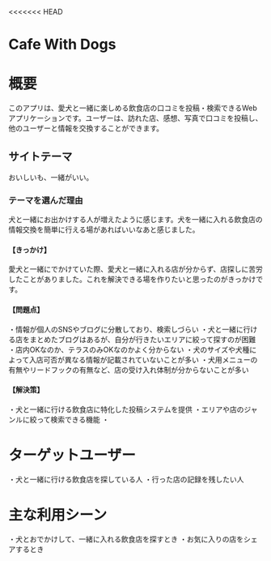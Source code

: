 <<<<<<< HEAD
# Cafe With Dogs

# 概要
このアプリは、愛犬と一緒に楽しめる飲食店の口コミを投稿・検索できるWebアプリケーションです。ユーザーは、訪れた店、感想、写真で口コミを投稿し、他のユーザーと情報を交換することができます。

## サイトテーマ
おいしいも、一緒がいい。

### テーマを選んだ理由
犬と一緒にお出かけする人が増えたように感じます。犬を一緒に入れる飲食店の情報交換を簡単に行える場があればいいなあと感じました。

#### 【きっかけ】
愛犬と一緒にでかけていた際、愛犬と一緒に入れる店が分からず、店探しに苦労したことがありました。これを解決できる場を作りたいと思ったのがきっかけです。

#### 【問題点】
・情報が個人のSNSやブログに分散しており、検索しづらい 
・犬と一緒に行ける店をまとめたブログはあるが、自分が行きたいエリアに絞って探すのが困難
・店内OKなのか、テラスのみOKなのかよく分からない 
・犬のサイズや犬種によって入店可否が異なる情報が記載されていないことが多い
・犬用メニューの有無やリードフックの有無など、店の受け入れ体制が分からないことが多い

#### 【解決策】
・犬と一緒に行ける飲食店に特化した投稿システムを提供
・エリアや店のジャンルに絞って検索できる機能
・

# ターゲットユーザー
・犬と一緒に行ける飲食店を探している人
・行った店の記録を残したい人

# 主な利用シーン
・犬とおでかけして、一緒に入れる飲食店を探すとき
・お気に入りの店をシェアするとき
